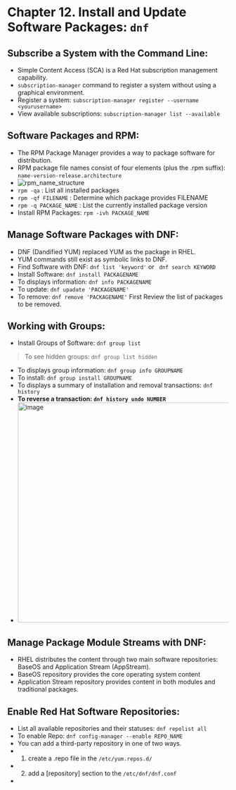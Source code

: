 # Chapter 12. Install and Update Software Packages: `dnf`

## Subscribe a System with the Command Line:
- Simple Content Access (SCA) is a Red Hat subscription management capability.
- `subscription-manager` command to register a system without using a graphical environment.
- Register a system: `subscription-manager register --username <yourusername>`
- View available subscriptions: `subscription-manager list --available`

## Software Packages and RPM:
- The RPM Package Manager provides a way to package software for distribution.
- RPM package file names consist of four elements (plus the .rpm suffix): `name-version-release.architecture`
- ![rpm_name_structure](https://github.com/cybersome/Linux-octo/assets/40174034/d7fd28f4-74e8-49d7-bbfa-b55c4863389b)
- `rpm -qa` : List all installed packages
- `rpm -qf FILENAME` : Determine which package provides FILENAME
- `rpm -q PACKAGE_NAME` : List the currently installed package version
- Install RPM Packages: `rpm -ivh PACKAGE_NAME`


## Manage Software Packages with DNF:
- DNF (Dandified YUM) replaced YUM as the package in RHEL.
- YUM commands still exist as symbolic links to DNF.
- Find Software with DNF: `dnf list 'keyword'` or ` dnf search KEYWORD`
- Install Software: `dnf install PACKAGENAME`
- To displays information: `dnf info PACKAGENAME`
- To update: `dnf upadate 'PACKAGENAME'`
- To remove: `dnf remove 'PACKAGENAME'` First Review the list of packages to be removed.

## Working with Groups:
- Install Groups of Software: `dnf group list`
> To see hidden groups: `dnf group list hidden`
- To displays group information: `dnf group info GROUPNAME`
- To install: `dnf group install GROUPNAME`
- To displays a summary of installation and removal transactions: `dnf history`
- **To reverse a transaction: `dnf history undo NUMBER`**
- <img width="500" alt="image" src="https://github.com/cybersome/Linux-octo/assets/40174034/0f6a5ac3-49eb-4e9e-b42b-3a1bb8a7e5f9">

## Manage Package Module Streams with DNF:
- RHEL distributes the content through two main software repositories: BaseOS and Application Stream (AppStream).
- BaseOS repository provides the core operating system content
- Application Stream repository provides content in both modules and traditional packages.


## Enable Red Hat Software Repositories:
- List all available repositories and their statuses: `dnf repolist all`
- To enable Repo: `dnf config-manager --enable REPO_NAME`
- You can add a third-party repository in one of two ways.
- 1. create a .repo file in the `/etc/yum.repos.d/`
- 2. add a [repository] section to the `/etc/dnf/dnf.conf`
- 







